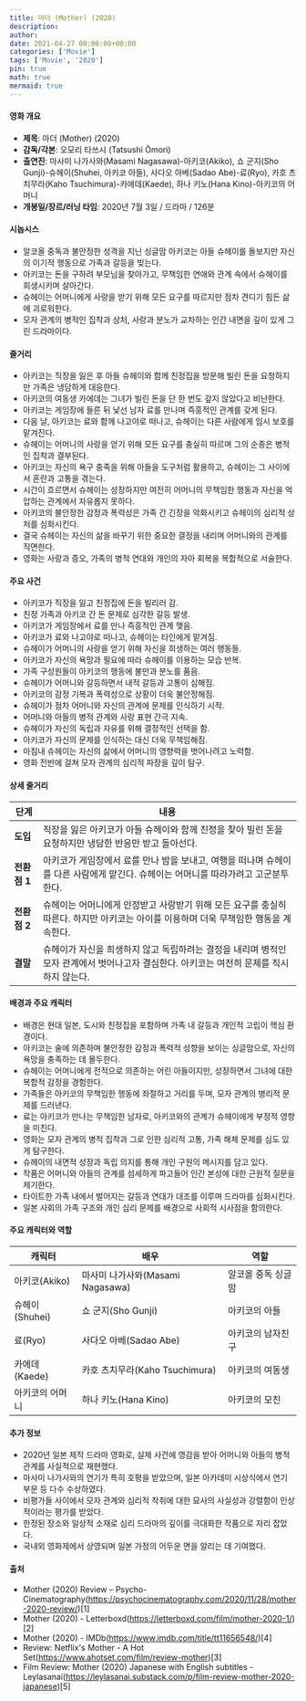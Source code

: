 ```yaml
---
title: 마더 (Mother) (2020)
description: 
author: 
date: 2021-04-27 00:00:00+00:00
categories: ['Movie']
tags: ['Movie', '2020']
pin: true
math: true
mermaid: true
---
```

#### 영화 개요

- **제목**: 마더 (Mother) (2020)  
- **감독/각본**: 오모리 타쓰시 (Tatsushi Ōmori)  
- **출연진**: 마사미 나가사와(Masami Nagasawa)-아키코(Akiko), 쇼 군지(Sho Gunji)-슈헤이(Shuhei, 아키코 아들), 사다오 아베(Sadao Abe)-료(Ryo), 카호 츠치무라(Kaho Tsuchimura)-카에데(Kaede), 하나 키노(Hana Kino)-아키코의 어머니  
- **개봉일/장르/러닝 타임**: 2020년 7월 3일 / 드라마 / 126분  

#### 시놉시스

- 알코올 중독과 불안정한 성격을 지닌 싱글맘 아키코는 아들 슈헤이를 돌보지만 자신의 이기적 행동으로 가족과 갈등을 빚는다.  
- 아키코는 돈을 구하려 부모님을 찾아가고, 무책임한 연애와 관계 속에서 슈헤이를 희생시키며 살아간다.  
- 슈헤이는 어머니에게 사랑을 받기 위해 모든 요구를 따르지만 점차 견디기 힘든 삶에 괴로워한다.  
- 모자 관계의 병적인 집착과 상처, 사랑과 분노가 교차하는 인간 내면을 깊이 있게 그린 드라마이다.  

#### 줄거리

- 아키코는 직장을 잃은 후 아들 슈헤이와 함께 친정집을 방문해 빌린 돈을 요청하지만 가족은 냉담하게 대응한다.  
- 아키코의 여동생 카에데는 그녀가 빌린 돈을 단 한 번도 갚지 않았다고 비난한다.  
- 아키코는 게임장에 들른 뒤 낯선 남자 료를 만나며 즉흥적인 관계를 갖게 된다.  
- 다음 날, 아키코는 료와 함께 나고야로 떠나고, 슈헤이는 다른 사람에게 임시 보호를 맡겨진다.  
- 슈헤이는 어머니의 사랑을 얻기 위해 모든 요구를 충실히 따르며 그의 순종은 병적인 집착과 결부된다.  
- 아키코는 자신의 욕구 충족을 위해 아들을 도구처럼 활용하고, 슈헤이는 그 사이에서 혼란과 고통을 겪는다.  
- 시간이 흐르면서 슈헤이는 성장하지만 여전히 어머니의 무책임한 행동과 자신을 억압하는 관계에서 자유롭지 못하다.  
- 아키코의 불안정한 감정과 폭력성은 가족 간 긴장을 악화시키고 슈헤이의 심리적 상처를 심화시킨다.  
- 결국 슈헤이는 자신의 삶을 바꾸기 위한 중요한 결정을 내리며 어머니와의 관계를 직면한다.  
- 영화는 사랑과 증오, 가족의 병적 연대와 개인의 자아 회복을 복합적으로 서술한다.  

#### 주요 사건

- 아키코가 직장을 잃고 친정집에 돈을 빌리러 감.  
- 친정 가족과 아키코 간 돈 문제로 심각한 갈등 발생.  
- 아키코가 게임장에서 료를 만나 즉흥적인 관계 맺음.  
- 아키코가 료와 나고야로 떠나고, 슈헤이는 타인에게 맡겨짐.  
- 슈헤이가 어머니의 사랑을 얻기 위해 자신을 희생하는 여러 행동들.  
- 아키코가 자신의 욕망과 필요에 따라 슈헤이를 이용하는 모습 반복.  
- 가족 구성원들이 아키코의 행동에 불만과 분노를 품음.  
- 슈헤이가 어머니와 갈등하면서 내적 갈등과 고통이 심해짐.  
- 아키코의 감정 기복과 폭력성으로 상황이 더욱 불안정해짐.  
- 슈헤이가 점차 어머니와 자신의 관계에 문제를 인식하기 시작.  
- 어머니와 아들의 병적 관계와 사랑 표현 간극 지속.  
- 슈헤이가 자신의 독립과 자유를 위해 결정적인 선택을 함.  
- 아키코가 자신의 문제를 인식하는 대신 더욱 무책임해짐.  
- 마침내 슈헤이는 자신의 삶에서 어머니의 영향력을 벗어나려고 노력함.  
- 영화 전반에 걸쳐 모자 관계의 심리적 파장을 깊이 탐구.  

#### 상세 줄거리

| **단계** | **내용**                                                                                                           |
|----------|------------------------------------------------------------------------------------------------------------------|
| **도입** | 직장을 잃은 아키코가 아들 슈헤이와 함께 친정을 찾아 빌린 돈을 요청하지만 냉담한 반응만 받고 돌아선다.                          |
| **전환점 1** | 아키코가 게임장에서 료를 만나 밤을 보내고, 여행을 떠나며 슈헤이를 다른 사람에게 맡긴다. 슈헤이는 어머니를 따라가려고 고군분투한다.       |
| **전환점 2** | 슈헤이는 어머니에게 인정받고 사랑받기 위해 모든 요구를 충실히 따른다. 하지만 아키코는 아이를 이용하며 더욱 무책임한 행동을 계속한다.          |
| **결말** | 슈헤이가 자신을 희생하지 않고 독립하려는 결정을 내리며 병적인 모자 관계에서 벗어나고자 결심한다. 아키코는 여전히 문제를 직시하지 않는다.          |

#### 배경과 주요 캐릭터

- 배경은 현대 일본, 도시와 친정집을 포함하며 가족 내 갈등과 개인적 고립이 핵심 환경이다.  
- 아키코는 술에 의존하며 불안정한 감정과 폭력적 성향을 보이는 싱글맘으로, 자신의 욕망을 충족하는 데 몰두한다.  
- 슈헤이는 어머니에게 전적으로 의존하는 어린 아들이지만, 성장하면서 그녀에 대한 복합적 감정을 경험한다.  
- 가족들은 아키코의 무책임한 행동에 좌절하고 거리를 두며, 모자 관계의 병리적 문제를 드러낸다.  
- 료는 아키코가 만나는 무책임한 남자로, 아키코와의 관계가 슈헤이에게 부정적 영향을 미친다.  
- 영화는 모자 관계의 병적 집착과 그로 인한 심리적 고통, 가족 해체 문제를 심도 있게 탐구한다.  
- 슈헤이의 내면적 성장과 독립 의지를 통해 개인 구원의 메시지를 담고 있다.  
- 작품은 어머니와 아들의 관계를 섬세하게 파고들어 인간 본성에 대한 근원적 질문을 제기한다.  
- 타이트한 가족 내에서 벌어지는 갈등과 연대가 대조를 이루며 드라마를 심화시킨다.  
- 일본 사회의 가족 구조와 개인 심리 문제를 배경으로 사회적 시사점을 함의한다.  

#### 주요 캐릭터와 역할

| **캐릭터** | **배우**            | **역할**              |
|------------|---------------------|-----------------------|
| 아키코(Akiko)     | 마사미 나가사와(Masami Nagasawa) | 알코올 중독 싱글맘     |
| 슈헤이(Shuhei)    | 쇼 군지(Sho Gunji)               | 아키코의 아들         |
| 료(Ryo)          | 사다오 아베(Sadao Abe)            | 아키코의 남자친구     |
| 카에데(Kaede)    | 카호 츠치무라(Kaho Tsuchimura)   | 아키코의 여동생       |
| 아키코의 어머니    | 하나 키노(Hana Kino)               | 아키코의 모친         |

#### 추가 정보

- 2020년 일본 제작 드라마 영화로, 실제 사건에 영감을 받아 어머니와 아들의 병적 관계를 사실적으로 재현했다.  
- 마사미 나가사와의 연기가 특히 호평을 받았으며, 일본 아카데미 시상식에서 연기 부문 등 다수 수상하였다.  
- 비평가들 사이에서 모자 관계와 심리적 착취에 대한 묘사의 사실성과 강렬함이 인상적이라는 평가를 받았다.  
- 한정된 장소와 일상적 소재로 심리 드라마의 깊이를 극대화한 작품으로 자리 잡았다.  
- 국내외 영화제에서 상영되며 일본 가정의 어두운 면을 알리는 데 기여했다.  

#### 출처

- Mother (2020) Review – Psycho-Cinematography(https://psychocinematography.com/2020/11/28/mother-2020-review/)[1]  
- Mother (2020) - Letterboxd(https://letterboxd.com/film/mother-2020-1/)[2]  
- Mother (2020) - IMDb(https://www.imdb.com/title/tt11656548/)[4]  
- Review: Netflix's Mother - A Hot Set(https://www.ahotset.com/film/review-mother)[3]  
- Film Review: Mother (2020) Japanese with English subtitles - Leylasanai(https://leylasanai.substack.com/p/film-review-mother-2020-japanese)[5]
